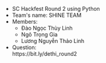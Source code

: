 <ul>
 <li>SC Hackfest Round 2 using Python </li>
 <li>Team's name: SHINE TEAM </li>
  <li>Members:
  <ul>
    <li> Đào Ngọc Thùy Linh </li>
    <li> Ngô Trọng Gia </li>
    <li> Lương Nguyễn Thảo Linh </li>   
 </ul>
  </li>
 <li>Question:</li> https://bit.ly/dethi_round2
